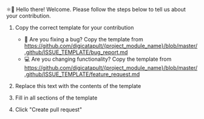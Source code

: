 ⚛👋 Hello there! Welcome. Please follow the steps below to tell us about your contribution.

1. Copy the correct template for your contribution

   - 🐛 Are you fixing a bug? Copy the template from <https://github.com/digicatapult/{project_module_name}/blob/master/.github/ISSUE_TEMPLATE/bug_report.md>
   - 💻 Are you changing functionality? Copy the template from <https://github.com/digicatapult/{project_module_name}/blob/master/.github/ISSUE_TEMPLATE/feature_request.md>

2. Replace this text with the contents of the template
3. Fill in all sections of the template
4. Click "Create pull request"
